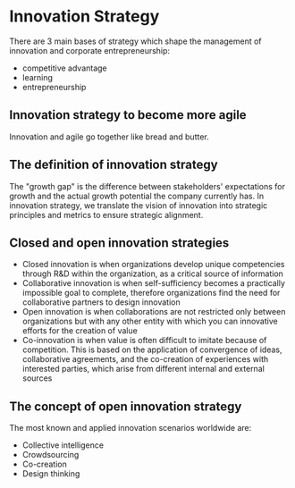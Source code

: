 # Innovation Strategy
There are 3 main bases of strategy which shape the management of innovation and corporate entrepreneurship:
- competitive advantage
- learning
- entrepreneurship

## Innovation strategy to become more agile
Innovation and agile go together like bread and butter.

## The definition of innovation strategy
The "growth gap" is the difference between stakeholders' expectations for growth and the actual growth potential the company currently has. In innovation strategy, we translate the vision of innovation into strategic principles and metrics to ensure strategic alignment.

## Closed and open innovation strategies
- Closed innovation is when organizations develop unique competencies through R&D within the organization, as a critical source of information
- Collaborative innovation is when self-sufficiency becomes a practically impossible goal to complete, therefore organizations find the need for collaborative partners to design innovation
- Open innovation is when collaborations are not restricted only between organizations but with any other entity with which you can innovative efforts for the creation of value
- Co-innovation is when value is often difficult to imitate because of competition. This is based on the application of convergence of ideas, collaborative agreements, and the co-creation of experiences with interested parties, which arise from different internal and external sources

## The concept of open innovation strategy
The most known and applied innovation scenarios worldwide are:
- Collective intelligence
- Crowdsourcing
- Co-creation
- Design thinking
